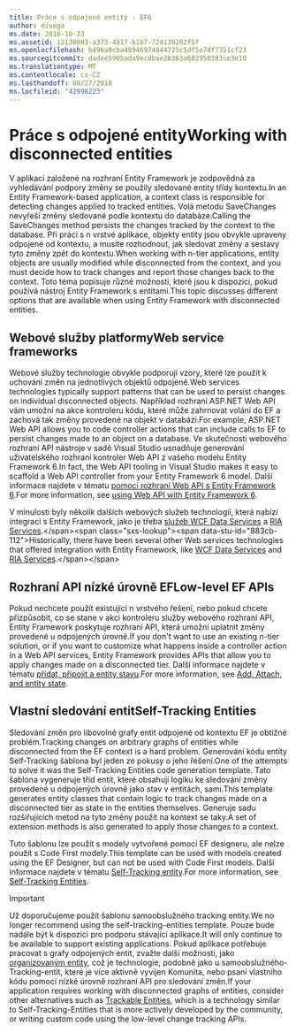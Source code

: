 ```yaml
---
title: Práce s odpojené entity - EF6
author: divega
ms.date: 2016-10-23
ms.assetid: 12138003-a373-4817-b1b7-724130202f5f
ms.openlocfilehash: b496a9cba48946974844725c5df5e7df7351cf23
ms.sourcegitcommit: dadee5905ada9ecdbae28363a682950383ce3e10
ms.translationtype: MT
ms.contentlocale: cs-CZ
ms.lasthandoff: 08/27/2018
ms.locfileid: "42998223"
---
```

# <a name="working-with-disconnected-entities"></a><span data-ttu-id="883cb-102">Práce s odpojené entity</span><span class="sxs-lookup"><span data-stu-id="883cb-102">Working with disconnected entities</span></span>
<span data-ttu-id="883cb-103">V aplikaci založené na rozhraní Entity Framework je zodpovědná za vyhledávání podpory změny se použily sledované entity třídy kontextu.</span><span class="sxs-lookup"><span data-stu-id="883cb-103">In an Entity Framework-based application, a context class is responsible for detecting changes applied to tracked entities.</span></span> <span data-ttu-id="883cb-104">Volá metodu SaveChanges nevyřeší změny sledované podle kontextu do databáze.</span><span class="sxs-lookup"><span data-stu-id="883cb-104">Calling the SaveChanges method persists the changes tracked by the context to the database.</span></span> <span data-ttu-id="883cb-105">Při práci s n vrstvé aplikace, objekty entity jsou obvykle upraveny odpojené od kontextu, a musíte rozhodnout, jak sledovat změny a sestavy tyto změny zpět do kontextu.</span><span class="sxs-lookup"><span data-stu-id="883cb-105">When working with n-tier applications, entity objects are usually modified while disconnected from the context, and you must decide how to track changes and report those changes back to the context.</span></span> <span data-ttu-id="883cb-106">Toto téma popisuje různé možnosti, které jsou k dispozici, pokud používá nástroj Entity Framework s entitami.</span><span class="sxs-lookup"><span data-stu-id="883cb-106">This topic discusses different options that are available when using Entity Framework with disconnected entities.</span></span>   

## <a name="web-service-frameworks"></a><span data-ttu-id="883cb-107">Webové služby platformy</span><span class="sxs-lookup"><span data-stu-id="883cb-107">Web service frameworks</span></span>

<span data-ttu-id="883cb-108">Webové služby technologie obvykle podporují vzory, které lze použít k uchování změn na jednotlivých objektů odpojené.</span><span class="sxs-lookup"><span data-stu-id="883cb-108">Web services technologies typically support patterns that can be used to persist changes on individual disconnected objects.</span></span> <span data-ttu-id="883cb-109">Například rozhraní ASP.NET Web API vám umožní na akce kontroleru kódu, které může zahrnovat volání do EF a zachová tak změny provedené na objekt v databázi.</span><span class="sxs-lookup"><span data-stu-id="883cb-109">For example, ASP.NET Web API allows you to code controller actions that can include calls to EF to persist changes made to an object on a database.</span></span> <span data-ttu-id="883cb-110">Ve skutečnosti webového rozhraní API nástroje v sadě Visual Studio usnadňuje generování uživatelského rozhraní kontroler Web API z vašeho modelu Entity Framework 6.</span><span class="sxs-lookup"><span data-stu-id="883cb-110">In fact, the Web API tooling in Visual Studio makes it easy to scaffold a Web API controller from your Entity Framework 6 model.</span></span> <span data-ttu-id="883cb-111">Další informace najdete v tématu [pomocí rozhraní Web API s Entity Framework 6](https://docs.microsoft.com/en-us/aspnet/web-api/overview/data/using-web-api-with-entity-framework/).</span><span class="sxs-lookup"><span data-stu-id="883cb-111">For more information, see [using Web API with Entity Framework 6](https://docs.microsoft.com/en-us/aspnet/web-api/overview/data/using-web-api-with-entity-framework/).</span></span>   

<span data-ttu-id="883cb-112">V minulosti byly několik dalších webových služeb technologií, která nabízí integraci s Entity Framework, jako je třeba [služeb WCF Data Services](https://docs.microsoft.com/dotnet/framework/data/wcf/create-a-data-service-using-an-adonet-ef-data-wcf) a [RIA Services](https://docs.microsoft.com/en-us/previous-versions/dotnet/wcf-ria/ee707344(v=vs.91)).</span><span class="sxs-lookup"><span data-stu-id="883cb-112">Historically, there have been several other Web services technologies that offered integration with Entity Framework, like [WCF Data Services](https://docs.microsoft.com/dotnet/framework/data/wcf/create-a-data-service-using-an-adonet-ef-data-wcf) and [RIA Services](https://docs.microsoft.com/en-us/previous-versions/dotnet/wcf-ria/ee707344(v=vs.91)).</span></span>

## <a name="low-level-ef-apis"></a><span data-ttu-id="883cb-113">Rozhraní API nízké úrovně EF</span><span class="sxs-lookup"><span data-stu-id="883cb-113">Low-level EF APIs</span></span>

<span data-ttu-id="883cb-114">Pokud nechcete použít existující n vrstvého řešení, nebo pokud chcete přizpůsobit, co se stane v akci kontroleru služby webového rozhraní API, Entity Framework poskytuje rozhraní API, která umožní uplatnit změny provedené u odpojených úrovně.</span><span class="sxs-lookup"><span data-stu-id="883cb-114">If you don't want to use an existing n-tier solution, or if you want to customize what happens inside a controller action in a Web API services, Entity Framework provides APIs that allow you to apply changes made on a disconnected tier.</span></span> <span data-ttu-id="883cb-115">Další informace najdete v tématu [přidat, připojit a entity stavu](~/ef6/saving/change-tracking/entity-state.md).</span><span class="sxs-lookup"><span data-stu-id="883cb-115">For more information, see [Add, Attach, and entity state](~/ef6/saving/change-tracking/entity-state.md).</span></span>  

## <a name="self-tracking-entities"></a><span data-ttu-id="883cb-116">Vlastní sledování entit</span><span class="sxs-lookup"><span data-stu-id="883cb-116">Self-Tracking Entities</span></span>  

<span data-ttu-id="883cb-117">Sledování změn pro libovolné grafy entit odpojené od kontextu EF je obtížné problém.</span><span class="sxs-lookup"><span data-stu-id="883cb-117">Tracking changes on arbitrary graphs of entities while disconnected from the EF context is a hard problem.</span></span> <span data-ttu-id="883cb-118">Generování kódu entity Self-Tracking šablona byl jeden ze pokusy o jeho řešení.</span><span class="sxs-lookup"><span data-stu-id="883cb-118">One of the attempts to solve it was the Self-Tracking Entities code generation template.</span></span> <span data-ttu-id="883cb-119">Tato šablona vygeneruje tříd entit, které obsahují logiku ke sledování změny provedené u odpojených úrovně jako stav v entitách, sami.</span><span class="sxs-lookup"><span data-stu-id="883cb-119">This template generates entity classes that contain logic to track changes made on a disconnected tier as state in the entities themselves.</span></span> <span data-ttu-id="883cb-120">Generuje sadu rozšiřujících metod na tyto změny použít na kontext se taky.</span><span class="sxs-lookup"><span data-stu-id="883cb-120">A set of extension methods is also generated to apply those changes to a context.</span></span>

<span data-ttu-id="883cb-121">Tuto šablonu lze použít s modely vytvořené pomocí EF designeru, ale nelze použít s Code First modely.</span><span class="sxs-lookup"><span data-stu-id="883cb-121">This template can be used with models created using the EF Designer, but can not be used with Code First models.</span></span> <span data-ttu-id="883cb-122">Další informace najdete v tématu [Self-Tracking entity](self-tracking-entities/index.md).</span><span class="sxs-lookup"><span data-stu-id="883cb-122">For more information, see [Self-Tracking Entities](self-tracking-entities/index.md).</span></span>  

> [!IMPORTANT]
> <span data-ttu-id="883cb-123">Už doporučujeme použít šablonu samoobslužného tracking entity.</span><span class="sxs-lookup"><span data-stu-id="883cb-123">We no longer recommend using the self-tracking-entities template.</span></span> <span data-ttu-id="883cb-124">Pouze bude nadále být k dispozici pro podporu stávající aplikace.</span><span class="sxs-lookup"><span data-stu-id="883cb-124">It will only continue to be available to support existing applications.</span></span> <span data-ttu-id="883cb-125">Pokud aplikace potřebuje pracovat s grafy odpojených entit, zvažte další možnosti, jako [organizovaným entity](http://trackableentities.github.io/), což je technologie, podobně jako u samoobslužného-Tracking-entit, které je více aktivně vyvíjen Komunita, nebo psaní vlastního kódu pomocí nízké úrovně rozhraní API pro sledování změn.</span><span class="sxs-lookup"><span data-stu-id="883cb-125">If your application requires working with disconnected graphs of entities, consider other alternatives such as [Trackable Entities](http://trackableentities.github.io/), which is a technology similar to Self-Tracking-Entities that is more actively developed by the community, or writing custom code using the low-level change tracking APIs.</span></span>
